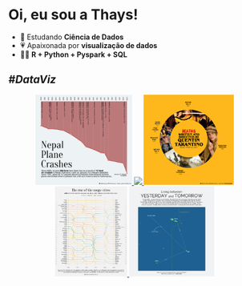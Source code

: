 # Oi, eu sou a Thays!

- 📝 Estudando **Ciência de Dados**
- 💗 Apaixonada por **visualização de dados**
- 👩‍💻 **R + Python + Pyspark + SQL**

## _#DataViz_

<p align= "center">
  <a href="https://github.com/taferreiraua/30DayChartChallenge/blob/main/Day4/Nepal-Plane-Crashes.R"> 
  <img src="https://github.com/taferreiraua/30DayChartChallenge/blob/main/Day4/Nepal-Plane-Crashes.png" width="193" />
  
  <a href="https://github.com/taferreiraua/Data-Viz/blob/main/Brasil-ONS/Brasil-ONS.R"> 
  <img src="https://github.com/taferreiraua/Data-Viz/blob/main/Brasil-ONS/BrasilONS.png" width="90.1" />
  
  <a href="https://github.com/taferreiraua/30DayChartChallenge/blob/main/Day1/Deaths-Tarantino.R"> 
  <img src="https://github.com/taferreiraua/30DayChartChallenge/blob/main/Day1/Deaths-Tarantino.png" width="180" />
  
  <a href="https://github.com/taferreiraua/30DayChartChallenge/blob/main/Day6/city-population.R"> 
  <img src="https://github.com/taferreiraua/30DayChartChallenge/blob/main/Day6/city-population.png" width="144" />
  
  <a href="https://github.com/taferreiraua/TidyTuesday/blob/main/2023/W13/27-03-2023-Time-Zones.R"> 
  <img src="https://github.com/taferreiraua/TidyTuesday/blob/main/2023/W13/27-03-2023-Time-Zones.png" width="169.7" />
